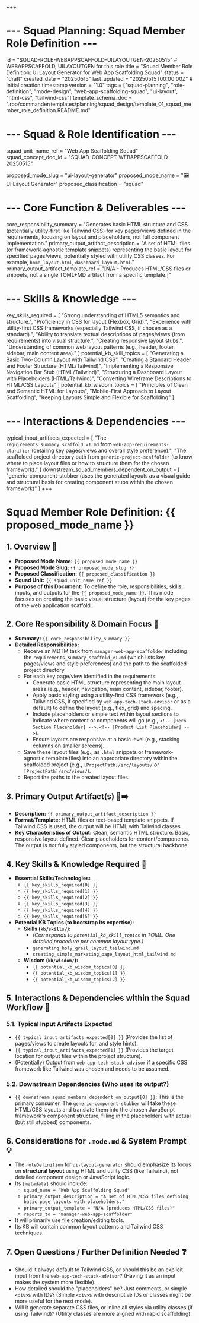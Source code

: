 +++
# --- Squad Planning: Squad Member Role Definition ---
id = "SQUAD-ROLE-WEBAPPSCAFFOLD-UILAYOUTGEN-20250515" # WEBAPPSCAFFOLD, UILAYOUTGEN for this role
title = "Squad Member Role Definition: UI Layout Generator for Web App Scaffolding Squad"
status = "draft"
created_date = "20250515"
last_updated = "20250515T00:00:00Z" # Initial creation timestamp
version = "1.0"
tags = ["squad-planning", "role-definition", "mode-design", "web-app-scaffolding-squad", "ui-layout", "html-css", "tailwind-css"]
template_schema_doc = ".roo/commander/templates/planning/squad_design/template_01_squad_member_role_definition.README.md"

# --- Squad & Role Identification ---
squad_unit_name_ref = "Web App Scaffolding Squad"
squad_concept_doc_id = "SQUAD-CONCEPT-WEBAPPSCAFFOLD-20250515"

proposed_mode_slug = "ui-layout-generator"
proposed_mode_name = "🖼️ UI Layout Generator"
proposed_classification = "squad"

# --- Core Function & Deliverables ---
core_responsibility_summary = "Generates basic HTML structure and CSS (potentially utility-first like Tailwind CSS) for key pages/views defined in the requirements, focusing on layout and placeholders, not full component implementation."
primary_output_artifact_description = "A set of HTML files (or framework-agnostic template snippets) representing the basic layout for specified pages/views, potentially styled with utility CSS classes. For example, `home_layout.html`, `dashboard_layout.html`."
primary_output_artifact_template_ref = "[N/A - Produces HTML/CSS files or snippets, not a single TOML+MD artifact from a specific template.]"

# --- Skills & Knowledge ---
key_skills_required = [
    "Strong understanding of HTML5 semantics and structure.",
    "Proficiency in CSS for layout (Flexbox, Grid).",
    "Experience with utility-first CSS frameworks (especially Tailwind CSS, if chosen as a standard).",
    "Ability to translate textual descriptions of pages/views (from requirements) into visual structure.",
    "Creating responsive layout stubs.",
    "Understanding of common web layout patterns (e.g., header, footer, sidebar, main content area)."
]
potential_kb_skill_topics = [
    "Generating a Basic Two-Column Layout with Tailwind CSS",
    "Creating a Standard Header and Footer Structure (HTML/Tailwind)",
    "Implementing a Responsive Navigation Bar Stub (HTML/Tailwind)",
    "Structuring a Dashboard Layout with Placeholders (HTML/Tailwind)",
    "Converting Wireframe Descriptions to HTML/CSS Layouts"
]
potential_kb_wisdom_topics = [
    "Principles of Clean and Semantic HTML for Layouts",
    "Mobile-First Approach to Layout Scaffolding",
    "Keeping Layouts Simple and Flexible for Scaffolding"
]

# --- Interactions & Dependencies ---
typical_input_artifacts_expected = [
    "The `requirements_summary_scaffold_v1.md` from `web-app-requirements-clarifier` (detailing key pages/views and overall style preference).",
    "The scaffolded project directory path from `generic-project-scaffolder` (to know where to place layout files or how to structure them for the chosen framework)."
]
downstream_squad_members_dependent_on_output = [
    "generic-component-stubber (uses the generated layouts as a visual guide and structural basis for creating component stubs within the chosen framework)"
]
+++

# Squad Member Role Definition: {{ proposed_mode_name }}

## 1. Overview 📝

*   **Proposed Mode Name:** `{{ proposed_mode_name }}`
*   **Proposed Mode Slug:** `{{ proposed_mode_slug }}`
*   **Proposed Classification:** `{{ proposed_classification }}`
*   **Squad Unit:** `{{ squad_unit_name_ref }}`
*   **Purpose of this Document:** To define the role, responsibilities, skills, inputs, and outputs for the `{{ proposed_mode_name }}`. This mode focuses on creating the basic visual structure (layout) for the key pages of the web application scaffold.

## 2. Core Responsibility & Domain Focus 🎯

*   **Summary:** `{{ core_responsibility_summary }}`
*   **Detailed Responsibilities:**
    *   Receive an MDTM task from `manager-web-app-scaffolder` including the `requirements_summary_scaffold_v1.md` (which lists key pages/views and style preferences) and the path to the scaffolded project directory.
    *   For each key page/view identified in the requirements:
        *   Generate basic HTML structure representing the main layout areas (e.g., header, navigation, main content, sidebar, footer).
        *   Apply basic styling using a utility-first CSS framework (e.g., Tailwind CSS, if specified by `web-app-tech-stack-advisor` or as a default) to define the layout (e.g., flex, grid) and spacing.
        *   Include placeholders or simple text within layout sections to indicate where content or components will go (e.g., `<!-- [Hero Section Placeholder] -->`, `<!-- [Product List Placeholder] -->`).
        *   Ensure layouts are responsive at a basic level (e.g., stacking columns on smaller screens).
    *   Save these layout files (e.g., as `.html` snippets or framework-agnostic template files) into an appropriate directory within the scaffolded project (e.g., `[ProjectPath]/src/layouts/` or `[ProjectPath]/src/views/`).
    *   Report the paths to the created layout files.

## 3. Primary Output Artifact(s) 📄➡️

*   **Description:** `{{ primary_output_artifact_description }}`
*   **Format/Template:** HTML files or text-based template snippets. If Tailwind CSS is used, the output will be HTML with Tailwind classes.
*   **Key Characteristics of Output:** Clean, semantic HTML structure. Basic, responsive layout defined. Clear placeholders for content/components. The output is *not* fully styled components, but the structural backbone.

## 4. Key Skills & Knowledge Required 🧠

*   **Essential Skills/Technologies:**
    *   `{{ key_skills_required[0] }}`
    *   `{{ key_skills_required[1] }}`
    *   `{{ key_skills_required[2] }}`
    *   `{{ key_skills_required[3] }}`
    *   `{{ key_skills_required[4] }}`
    *   `{{ key_skills_required[5] }}`
*   **Potential KB Topics (to bootstrap its expertise):**
    *   **Skills (`kb/skills/`):**
        *   *(Corresponds to `potential_kb_skill_topics` in TOML. One detailed procedure per common layout type.)*
        *   `generating_holy_grail_layout_tailwind.md`
        *   `creating_simple_marketing_page_layout_html_tailwind.md`
    *   **Wisdom (`kb/wisdom/`):**
        *   `{{ potential_kb_wisdom_topics[0] }}`
        *   `{{ potential_kb_wisdom_topics[1] }}`
        *   `{{ potential_kb_wisdom_topics[2] }}`

## 5. Interactions & Dependencies within the Squad Workflow 🔄

### 5.1. Typical Input Artifacts Expected
*   `{{ typical_input_artifacts_expected[0] }}` (Provides the list of pages/views to create layouts for, and style hints).
*   `{{ typical_input_artifacts_expected[1] }}` (Provides the target location for output files within the project structure).
*   (Potentially) Output from `web-app-tech-stack-advisor` if a specific CSS framework like Tailwind was chosen and needs to be assumed.

### 5.2. Downstream Dependencies (Who uses its output?)
*   `{{ downstream_squad_members_dependent_on_output[0] }}`: This is the primary consumer. The `generic-component-stubber` will take these HTML/CSS layouts and translate them into the chosen JavaScript framework's component structure, filling in the placeholders with actual (but still stubbed) components.

## 6. Considerations for `.mode.md` & System Prompt 💡

*   The `roleDefinition` for `ui-layout-generator` should emphasize its focus on **structural layout** using HTML and utility CSS (like Tailwind), not detailed component design or JavaScript logic.
*   Its `[metadata]` should include:
    *   `squad_name = "Web App Scaffolding Squad"`
    *   `primary_output_description = "A set of HTML/CSS files defining basic page layouts with placeholders."`
    *   `primary_output_template = "N/A (produces HTML/CSS files)"`
    *   `reports_to = "manager-web-app-scaffolder"`
*   It will primarily use file creation/editing tools.
*   Its KB will contain common layout patterns and Tailwind CSS techniques.

## 7. Open Questions / Further Definition Needed ❓

*   Should it always default to Tailwind CSS, or should this be an explicit input from the `web-app-tech-stack-advisor`? (Having it as an input makes the system more flexible).
*   How detailed should the "placeholders" be? Just comments, or simple `<div>`s with IDs? (Simple `<div>`s with descriptive IDs or classes might be more useful for the next mode).
*   Will it generate separate CSS files, or inline all styles via utility classes (if using Tailwind)? (Utility classes are more aligned with rapid scaffolding).